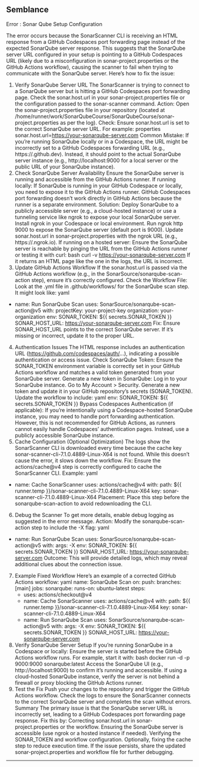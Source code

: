 ## Semblance 

Error : Sonar Qube Setup Configuration

The error occurs because the SonarScanner CLI is receiving an HTML response from a GitHub Codespaces port forwarding page instead of the expected SonarQube server response. This suggests that the SonarQube server URL configured in your setup is pointing to a GitHub Codespaces URL (likely due to a misconfiguration in sonar-project.properties or the GitHub Actions workflow), causing the scanner to fail when trying to communicate with the SonarQube server.
Here’s how to fix the issue:
1. Verify SonarQube Server URL
The SonarScanner is trying to connect to a SonarQube server but is hitting a GitHub Codespaces port forwarding page. Check the sonar.host.url in your sonar-project.properties file or the configuration passed to the sonar-scanner command.
Action: Open the sonar-project.properties file in your repository (located at /home/runner/work/SonarQubeCourse/SonarQubeCourse/sonar-project.properties as per the log).
Check: Ensure sonar.host.url is set to the correct SonarQube server URL. For example:
properties
sonar.host.url=https://your-sonarqube-server.com
Common Mistake: If you’re running SonarQube locally or in a Codespace, the URL might be incorrectly set to a GitHub Codespaces forwarding URL (e.g., https://<codespace-name>.github.dev). Instead, it should point to the actual SonarQube server instance (e.g., http://localhost:9000 for a local server or the public URL of your SonarQube instance).
2. Check SonarQube Server Availability
Ensure the SonarQube server is running and accessible from the GitHub Actions runner.
If running locally: If SonarQube is running in your GitHub Codespace or locally, you need to expose it to the GitHub Actions runner. GitHub Codespaces port forwarding doesn’t work directly in GitHub Actions because the runner is a separate environment.
Solution: Deploy SonarQube to a publicly accessible server (e.g., a cloud-hosted instance) or use a tunneling service like ngrok to expose your local SonarQube server.
Install ngrok in your Codespace or local environment.
Run ngrok http 9000 to expose the SonarQube server (default port is 9000).
Update sonar.host.url in sonar-project.properties with the ngrok URL (e.g., https://<ngrok-id>.ngrok.io).
If running on a hosted server: Ensure the SonarQube server is reachable by pinging the URL from the GitHub Actions runner or testing it with curl:
bash
curl -v https://your-sonarqube-server.com
If it returns an HTML page like the one in the logs, the URL is incorrect.
3. Update GitHub Actions Workflow
If the sonar.host.url is passed via the GitHub Actions workflow (e.g., in the SonarSource/sonarqube-scan-action step), ensure it’s correctly configured.
Check the Workflow File: Look at the .yml file in .github/workflows/ for the SonarQube scan step. It might look like:
yaml
- name: Run SonarQube Scan
  uses: SonarSource/sonarqube-scan-action@v5
  with:
    projectKey: your-project-key
    organization: your-organization
  env:
    SONAR_TOKEN: ${{ secrets.SONAR_TOKEN }}
    SONAR_HOST_URL: https://your-sonarqube-server.com
Fix: Ensure SONAR_HOST_URL points to the correct SonarQube server. If it’s missing or incorrect, update it to the proper URL.
4. Authentication Issues
The HTML response includes an authentication URL (https://github.com/codespaces/auth/...), indicating a possible authentication or access issue.
Check SonarQube Token:
Ensure the SONAR_TOKEN environment variable is correctly set in your GitHub Actions workflow and matches a valid token generated from your SonarQube server.
Generate a new token in SonarQube:
Log in to your SonarQube instance.
Go to My Account > Security.
Generate a new token and update it in your GitHub repository’s secrets (SONAR_TOKEN).
Update the workflow to include:
yaml
env:
  SONAR_TOKEN: ${{ secrets.SONAR_TOKEN }}
Bypass Codespaces Authentication (if applicable): If you’re intentionally using a Codespace-hosted SonarQube instance, you may need to handle port forwarding authentication. However, this is not recommended for GitHub Actions, as runners cannot easily handle Codespaces’ authentication pages. Instead, use a publicly accessible SonarQube instance.
5. Cache Configuration (Optional Optimization)
The logs show the SonarScanner CLI is downloaded every time because the cache key sonar-scanner-cli-7.1.0.4889-Linux-X64 is not found. While this doesn’t cause the error, it slows down the workflow.
Fix: Ensure the actions/cache@v4 step is correctly configured to cache the SonarScanner CLI. Example:
yaml
- name: Cache SonarScanner
  uses: actions/cache@v4
  with:
    path: ${{ runner.temp }}/sonar-scanner-cli-7.1.0.4889-Linux-X64
    key: sonar-scanner-cli-7.1.0.4889-Linux-X64
Placement: Place this step before the sonarqube-scan-action to avoid redownloading the CLI.
6. Debug the Scanner
To get more details, enable debug logging as suggested in the error message.
Action: Modify the sonarqube-scan-action step to include the -X flag:
yaml
- name: Run SonarQube Scan
  uses: SonarSource/sonarqube-scan-action@v5
  with:
    args: -X
  env:
    SONAR_TOKEN: ${{ secrets.SONAR_TOKEN }}
    SONAR_HOST_URL: https://your-sonarqube-server.com
Outcome: This will provide detailed logs, which may reveal additional clues about the connection issue.
7. Example Fixed Workflow
Here’s an example of a corrected GitHub Actions workflow:
yaml
name: SonarQube Scan
on:
  push:
    branches: [main]
jobs:
  sonarqube:
    runs-on: ubuntu-latest
    steps:
      - uses: actions/checkout@v4
      - name: Cache SonarScanner
        uses: actions/cache@v4
        with:
          path: ${{ runner.temp }}/sonar-scanner-cli-7.1.0.4889-Linux-X64
          key: sonar-scanner-cli-7.1.0.4889-Linux-X64
      - name: Run SonarQube Scan
        uses: SonarSource/sonarqube-scan-action@v5
        with:
          args: -X
        env:
          SONAR_TOKEN: ${{ secrets.SONAR_TOKEN }}
          SONAR_HOST_URL: https://your-sonarqube-server.com
8. Verify SonarQube Server Setup
If you’re running SonarQube in a Codespace or locally:
Ensure the server is started before the GitHub Actions workflow runs. For example, start it with:
bash
docker run -d -p 9000:9000 sonarqube:latest
Access the SonarQube UI (e.g., http://localhost:9000) to confirm it’s running and accessible.
If using a cloud-hosted SonarQube instance, verify the server is not behind a firewall or proxy blocking the GitHub Actions runner.
9. Test the Fix
Push your changes to the repository and trigger the GitHub Actions workflow.
Check the logs to ensure the SonarScanner connects to the correct SonarQube server and completes the scan without errors.
Summary
The primary issue is that the SonarQube server URL is incorrectly set, leading to a GitHub Codespaces port forwarding page response. Fix this by:
Correcting sonar.host.url in sonar-project.properties or the workflow.
Ensuring the SonarQube server is accessible (use ngrok or a hosted instance if needed).
Verifying the SONAR_TOKEN and workflow configuration.
Optionally, fixing the cache step to reduce execution time.
If the issue persists, share the updated sonar-project.properties and workflow file for further debugging.

---

